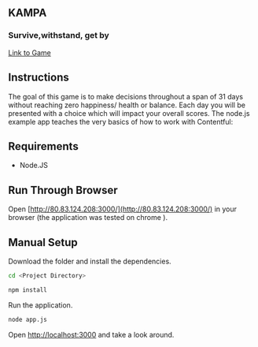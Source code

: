 ## KAMPA
### Survive,withstand, get by


<a href="http://80.83.124.208:3000/">
Link to Game</a>

## Instructions

The goal of this game is to make decisions throughout a span of 31 days without reaching zero happiness/ health or balance.
Each day you will be presented with a choice which will impact your overall scores.
The node.js example app teaches the very basics of how to work with Contentful:

## Requirements

* Node.JS

## Run Through Browser

Open [http://80.83.124.208:3000/](http://80.83.124.208:3000/) in your browser (the application was tested on chrome ).

## Manual Setup

Download the folder and install the dependencies.

```bash
cd <Project Directory>
```

```bash
npm install
```
Run the application.

```bash
node app.js
```

Open [http://localhost:3000](http://localhost:3000) and take a look around.